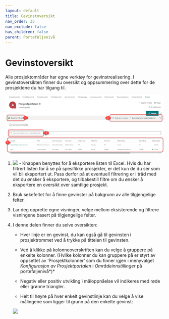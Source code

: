 ```yaml
---
layout: default
title: Gevinstoversikt
nav_order: 35
nav_exclude: false
has_children: false
parent: Porteføljenivå
---
```


# Gevinstoversikt

Alle prosjektområder har egne verktøy for gevinstrealisering. I
gevinstoversikten finner du oversikt og oppsummering over dette for de prosjektene du har tilgang til.

![](./media/3.5.1-Gevinstoversikt.png)

1. ![](./media/image28.png) - Knappen benyttes for å eksportere listen til Excel. Hvis du har filtrert listen for å se på spesifikke prosjekter, er det kun de du ser som vil bli eksportert ut. Pass derfor på at eventuell filtrering er i tråd med det du ønsker å eksportere, og tilbakestill filtre om du ønsker å eksportere en oversikt over samtlige prosjekt.

2. Bruk søkefeltet for å finne gevinster på bakgrunn av alle tilgjengelige felter.
   
3. Lar deg opprette egne visninger, velge mellom eksisterende og filtrere visningene basert på tilgjengelige felter.

4. I denne delen finner du selve oversikten:
    
    - Hver linje er en gevinst, du kan også gå til gevinsten i prosjektrommet ved å trykke på tittelen til gevinsten.
    
    - Ved å klikke på kolonneoverskriften kan du velge å gruppere på enkelte kolonner. (Hvilke kolonner du kan gruppere på er styrt av oppsettet av ‘Prosjektkolonner’ som du finner igjen i
    menyvalget *Konfigurasjon av Prosjektportalen* i *Områdeinnstillinger* på porteføljenivå*)*
    
    - Negativ eller positiv utvikling i måloppnåelse vil indikeres med røde eller grønne triangler.
    
    - Helt til høyre på hver enkelt gevinstlinje kan du velge å vise
    målingene som ligger til grunn på den enkelte gevinst:
    
    ![](./media/3.5.2-Gevinstmålinger.png)

